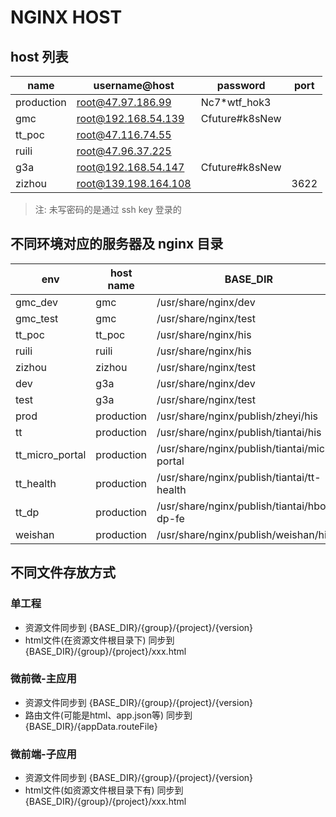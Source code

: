 # NGINX HOST

## host 列表

| name       | username@host        | password       | port |
| ---------- | -------------------- | -------------- | ---- |
| production | root@47.97.186.99    | Nc7*wtf_hok3   |      |
| gmc        | root@192.168.54.139  | Cfuture#k8sNew |      |
| tt_poc     | root@47.116.74.55    |                |      |
| ruili      | root@47.96.37.225    |                |      |
| g3a        | root@192.168.54.147  | Cfuture#k8sNew |      |
| zizhou     | root@139.198.164.108 |                | 3622 |

> 注: 未写密码的是通过 ssh key 登录的

## 不同环境对应的服务器及 nginx 目录

| env             | host name  | BASE_DIR                                      |
| --------------- | ---------- | --------------------------------------------- |
| gmc_dev         | gmc        | /usr/share/nginx/dev                          |
| gmc_test        | gmc        | /usr/share/nginx/test                         |
| tt_poc          | tt_poc     | /usr/share/nginx/his                          |
| ruili           | ruili      | /usr/share/nginx/his                          |
| zizhou          | zizhou     | /usr/share/nginx/test                         |
| dev             | g3a        | /usr/share/nginx/dev                          |
| test            | g3a        | /usr/share/nginx/test                         |
| prod            | production | /usr/share/nginx/publish/zheyi/his            |
| tt              | production | /usr/share/nginx/publish/tiantai/his          |
| tt_micro_portal | production | /usr/share/nginx/publish/tiantai/micro-portal |
| tt_health       | production | /usr/share/nginx/publish/tiantai/tt-health    |
| tt_dp           | production | /usr/share/nginx/publish/tiantai/hbos-dp-fe   |
| weishan         | production | /usr/share/nginx/publish/weishan/his          |

## 不同文件存放方式

### 单工程

- 资源文件同步到 {BASE_DIR}/{group}/{project}/{version}
- html文件(在资源文件根目录下) 同步到 {BASE_DIR}/{group}/{project}/xxx.html

### 微前微-主应用

- 资源文件同步到 {BASE_DIR}/{group}/{project}/{version}
- 路由文件(可能是html、app.json等) 同步到 {BASE_DIR}/{appData.routeFile}

### 微前端-子应用

- 资源文件同步到 {BASE_DIR}/{group}/{project}/{version}
- html文件(如资源文件根目录下有) 同步到 {BASE_DIR}/{group}/{project}/xxx.html
